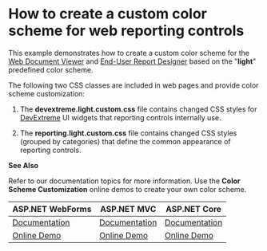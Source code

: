 # How to create a custom color scheme for web reporting controls

This example demonstrates how to create a custom color scheme for the <a href="https://docs.devexpress.com/XtraReports/17738/create-end-user-reporting-applications/web-reporting/asp-net-webforms-reporting/document-viewer/html5-document-viewer">Web Document Viewer</a> and <a href="https://docs.devexpress.com/XtraReports/17103/create-end-user-reporting-applications/web-reporting/asp-net-webforms-reporting/end-user-report-designer">End-User Report Designer</a> based on the "**light**" predefined color scheme.

The following two CSS classes are included in web pages and provide color scheme customization:

1. The **devextreme.light.custom.css** file contains changed CSS styles for <a href="https://docs.devexpress.com/XtraReports/17738/create-end-user-reporting-applications/web-reporting/asp-net-webforms-reporting/document-viewer/html5-document-viewer">DevExtreme</a> UI widgets that reporting controls internally use.

2. The **reporting.light.custom.css** file contains changed CSS styles (grouped by categories) that define the common appearance of reporting controls.


**See Also**

Refer to our documentation topics for more information. Use the **Color Scheme Customization** online demos to create your own color scheme.

| ASP.NET WebForms | ASP.NET MVC | ASP.NET Core|
|---|---|---|
| <a href="https://docs.devexpress.com/XtraReports/116672/create-end-user-reporting-applications/web-reporting/asp-net-webforms-reporting/document-viewer/html5-document-viewer/api-and-customization/customize-the-color-scheme">Documentation</a> | <a href="https://docs.devexpress.com/XtraReports/400235/create-end-user-reporting-applications/web-reporting/asp-net-mvc-reporting/document-viewer/html5-document-viewer/api-and-customization/customize-the-color-scheme">Documentation</a> | <a href="https://docs.devexpress.com/XtraReports/400413/create-end-user-reporting-applications/web-reporting/asp-net-core-reporting/document-viewer/api-and-customization/customize-the-color-scheme">Documentation</a>|
| <a href="https://demos.devexpress.com/xtrareportsdemos/WebSpecificFeatures/ColorSchemeCustomization.aspx">Online Demo</a> | <a href="https://demos.devexpress.com/MVCxReportDemos/WebSpecificFeatures/ColorSchemeCustomization">Online Demo</a> | <a href="https://demos.devexpress.com/ASPNetCore/Demo/Reporting/ColorSchemeCustomization/">Online Demo</a> |
